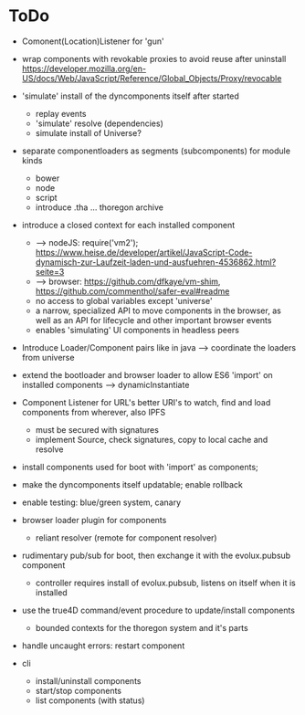 ToDo
====

- Comonent(Location)Listener for 'gun'

- wrap components with revokable proxies to avoid reuse after uninstall
    https://developer.mozilla.org/en-US/docs/Web/JavaScript/Reference/Global_Objects/Proxy/revocable

- 'simulate' install of the dyncomponents itself after started
    - replay events
    - 'simulate' resolve (dependencies)
    - simulate install of Universe?

- separate componentloaders as segments (subcomponents) for module kinds
    - bower
    - node
    - script
    - introduce .tha ... thoregon archive

- introduce a closed context for each installed component
    - --> nodeJS: require('vm2'); https://www.heise.de/developer/artikel/JavaScript-Code-dynamisch-zur-Laufzeit-laden-und-ausfuehren-4536862.html?seite=3
    - --> browser: https://github.com/dfkaye/vm-shim, https://github.com/commenthol/safer-eval#readme
    - no access to global variables except 'universe'
    - a narrow, specialized API to move components in the browser, as well as an API for lifecycle and other important browser events
    - enables 'simulating' UI components in headless peers

- Introduce Loader/Component pairs like in java --> coordinate the loaders from universe

- extend the bootloader and browser loader to allow ES6 'import' on installed components
    --> dynamicInstantiate
     
- Component Listener for URL's better URI's to watch, find and load components from wherever, also IPFS
    - must be secured with signatures
    - implement Source, check signatures, copy to local cache and resolve
- install components used for boot with 'import' as components; 
- make the dyncomponents itself updatable; enable rollback
- enable testing: blue/green system, canary

- browser loader plugin for components
    - reliant resolver (remote for component resolver)
- rudimentary pub/sub for boot, then exchange it with the evolux.pubsub component
    - controller requires install of evolux.pubsub, listens on itself when it is installed

- use the true4D command/event procedure to update/install components
    - bounded contexts for the thoregon system and it's parts

- handle uncaught errors: restart component

- cli
    - install/uninstall components
    - start/stop components
    - list components (with status)
